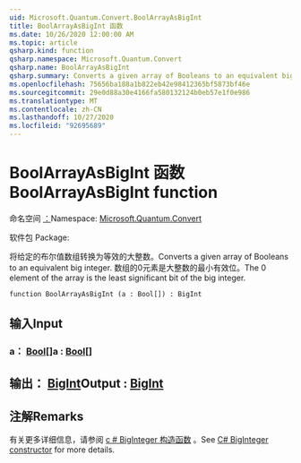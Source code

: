 ```yaml
---
uid: Microsoft.Quantum.Convert.BoolArrayAsBigInt
title: BoolArrayAsBigInt 函数
ms.date: 10/26/2020 12:00:00 AM
ms.topic: article
qsharp.kind: function
qsharp.namespace: Microsoft.Quantum.Convert
qsharp.name: BoolArrayAsBigInt
qsharp.summary: Converts a given array of Booleans to an equivalent big integer. The 0 element of the array is the least significant bit of the big integer.
ms.openlocfilehash: 75656ba188a1b822eb42e98412365bf5873bf46e
ms.sourcegitcommit: 29e0d88a30e4166fa580132124b0eb57e1f0e986
ms.translationtype: MT
ms.contentlocale: zh-CN
ms.lasthandoff: 10/27/2020
ms.locfileid: "92695689"
---
```

# <a name="boolarrayasbigint-function"></a><span data-ttu-id="0ff6d-102">BoolArrayAsBigInt 函数</span><span class="sxs-lookup"><span data-stu-id="0ff6d-102">BoolArrayAsBigInt function</span></span>

<span data-ttu-id="0ff6d-103">命名空间 [：](xref:Microsoft.Quantum.Convert)</span><span class="sxs-lookup"><span data-stu-id="0ff6d-103">Namespace: [Microsoft.Quantum.Convert](xref:Microsoft.Quantum.Convert)</span></span>

<span data-ttu-id="0ff6d-104">软件包 [](https://nuget.org/packages/)</span><span class="sxs-lookup"><span data-stu-id="0ff6d-104">Package: [](https://nuget.org/packages/)</span></span>


<span data-ttu-id="0ff6d-105">将给定的布尔值数组转换为等效的大整数。</span><span class="sxs-lookup"><span data-stu-id="0ff6d-105">Converts a given array of Booleans to an equivalent big integer.</span></span>
<span data-ttu-id="0ff6d-106">数组的0元素是大整数的最小有效位。</span><span class="sxs-lookup"><span data-stu-id="0ff6d-106">The 0 element of the array is the least significant bit of the big integer.</span></span>

```qsharp
function BoolArrayAsBigInt (a : Bool[]) : BigInt
```


## <a name="input"></a><span data-ttu-id="0ff6d-107">输入</span><span class="sxs-lookup"><span data-stu-id="0ff6d-107">Input</span></span>

### <a name="a--bool"></a><span data-ttu-id="0ff6d-108">a： [Bool](xref:microsoft.quantum.lang-ref.bool)[]</span><span class="sxs-lookup"><span data-stu-id="0ff6d-108">a : [Bool](xref:microsoft.quantum.lang-ref.bool)[]</span></span>





## <a name="output--bigint"></a><span data-ttu-id="0ff6d-109">输出： [BigInt](xref:microsoft.quantum.lang-ref.bigint)</span><span class="sxs-lookup"><span data-stu-id="0ff6d-109">Output : [BigInt](xref:microsoft.quantum.lang-ref.bigint)</span></span>



## <a name="remarks"></a><span data-ttu-id="0ff6d-110">注解</span><span class="sxs-lookup"><span data-stu-id="0ff6d-110">Remarks</span></span>

<span data-ttu-id="0ff6d-111">有关更多详细信息，请参阅 [c # BigInteger 构造函数](https://docs.microsoft.com/dotnet/api/system.numerics.biginteger.-ctor?view=netframework-4.7.2#System_Numerics_BigInteger__ctor_System_Int64_) 。</span><span class="sxs-lookup"><span data-stu-id="0ff6d-111">See [C# BigInteger constructor](https://docs.microsoft.com/dotnet/api/system.numerics.biginteger.-ctor?view=netframework-4.7.2#System_Numerics_BigInteger__ctor_System_Int64_) for more details.</span></span>